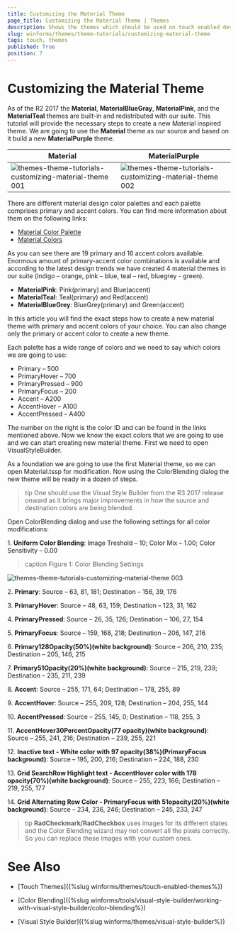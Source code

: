```yaml
---
title: Customizing the Material Theme
page_title: Customizing the Material Theme | Themes
description: Shows the themes which should be used on touch enabled devices and the features available in them.  
slug: winforms/themes/theme-tutorials/customizing-material-theme
tags: touch, themes
published: True
position: 7
---
```


# Customizing the Material Theme

As of the R2 2017 the **Material**, **MaterialBlueGray**, **MaterialPink**, and the **MaterialTeal** themes are built-in and redistributed with our suite. This tutorial will provide the necessary steps to create a new Material inspired theme. We are going to use the **Material** theme as our source and based on it build a new **MaterialPurple** theme.

|Material|MaterialPurple|
|----|----|
![themes-theme-tutorials-customizing-material-theme 001](images/themes-theme-tutorials-customizing-material-theme001.png)|![themes-theme-tutorials-customizing-material-theme 002](images/themes-theme-tutorials-customizing-material-theme002.png)|

There are different material design color palettes and each palette comprises primary and accent colors. 
You can find more information about them on the following links:

* [Material Color Palette](https://material.io/guidelines/style/color.html#color-color-palette)
* [Material Colors](https://www.materialui.co/colors)  

As you can see there are 19 primary and 16 accent colors available. Enormous amount of primary-accent color combinations is available and according to the latest design trends we have created 4 material themes in our suite (indigo – orange, pink – blue, teal – red, bluegrey - green).

* **MaterialPink**: Pink(primary) and Blue(accent)
* **MaterialTeal**: Teal(primary) and Red(accent)
* **MaterialBlueGrey**: BlueGrey(primary) and Green(accent)

In this article you will find the exact steps how to create a new material theme with primary and accent colors of your choice. You can also change only the primary or accent color to create a new theme.

Each palette has a wide range of colors and we need to say which colors we are going to use:

* Primary – 500
* PrimaryHover – 700
* PrimaryPressed – 900
* PrimaryFocus – 200
* Accent – A200
* AccentHover – A100
* AccentPressed – A400

The number on the right is the color ID and can be found in the links mentioned above. Now we know the exact colors that we are going to use and we can start creating new material theme. First we need to open VisualStyleBuilder.

As a foundation we are going to use the first Material theme, so we can open Material.tssp for modification. Now using the ColorBlending dialog the new theme will be ready in a dozen of steps. 

>tip One should use the Visual Style Builder from the R3 2017 release onward as it brings major improvements in how the source and destination colors are being blended.

Open ColorBlending dialog and use the following settings for all color modifications:

1\. **Uniform Color Blending**: Image Treshold – 10; Color Mix – 1.00; Color Sensitivity – 0.00

>caption Figure 1: Color Blending Settings

![themes-theme-tutorials-customizing-material-theme 003](images/themes-theme-tutorials-customizing-material-theme003.png)

2\. **Primary**: Source – 63, 81, 181; Destination – 156, 39, 176

3\. **PrimaryHover**: Source – 48, 63, 159; Destination – 123, 31, 162

4\. **PrimaryPressed**: Source – 26, 35, 126; Destination – 106, 27, 154

5\. **PrimaryFocus**: Source – 159, 168, 218; Destination – 206, 147, 216

6\. **Primary128Opacity(50%)(white background)**: Source – 206, 210, 235; Destination – 205, 146, 215

7\. **Primary51Opacity(20%)(white background)**: Source – 215, 219, 239; Destination – 235, 211, 239

8\. **Accent**: Source – 255, 171, 64; Destination – 178, 255, 89

9\. **AccentHover**: Source – 255, 209, 128; Destination – 204, 255, 144

10\. **AccentPressed**: Source – 255, 145, 0; Destination – 118, 255, 3

11\. **AccentHover30PercentOpacity(77 opacity)(white background)**: Source – 255, 241, 216; Destination – 239, 255, 221

12\. **Inactive text - White color with 97 opacity(38%)(PrimaryFocus background)**: Source – 195, 200, 216; Destination – 224, 188, 230

13\. **Grid SearchRow Highlight text - AccentHover color with 178 opacity(70%)(white background)**: Source – 255, 223, 166; Destination – 219, 255, 177

14\. **Grid Alternating Row Color - PrimaryFocus with 51opacity(20%)(white background)**: Source – 234, 236, 246; Destination – 245, 233, 247

>tip **RadCheckmark/RadCheckbox** uses images for its different states and the Color Blending wizard may not convert all the pixels correctly. So you can replace these images with your custom ones.

# See Also

* [Touch Themes]({%slug winforms/themes/touch-enabled-themes%})

* [Color Blending]({%slug winforms/tools/visual-style-builder/working-with-visual-style-builder/color-blending%})

* [Visual Style Builder]({%slug winforms/themes/visual-style-builder%})


